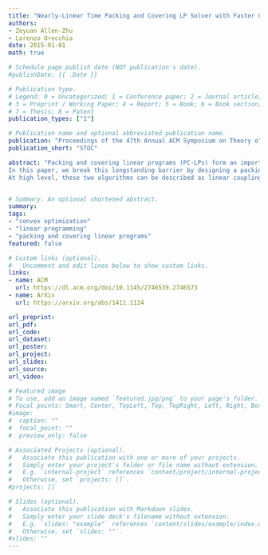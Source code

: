 ```yaml
---
title: "Nearly-Linear Time Packing and Covering LP Solver with Faster Convergence Rate"
authors:
- Zeyuan Allen-Zhu
- Lorenzo Orecchia
date: 2015-01-01
math: true

# Schedule page publish date (NOT publication's date).
#publishDate: {{ .Date }}

# Publication type.
# Legend: 0 = Uncategorized; 1 = Conference paper; 2 = Journal article;
# 3 = Preprint / Working Paper; 4 = Report; 5 = Book; 6 = Book section;
# 7 = Thesis; 8 = Patent
publication_types: ["1"]

# Publication name and optional abbreviated publication name.
publication: "Proceedings of the 47th Annual ACM Symposium on Theory of Computing"
publication_short: "STOC"

abstract: "Packing and covering linear programs (PC-LPs) form an important class of linear programs (LPs) across computer science, operations research, and optimization. In 1993, Luby and Nisan constructed an iterative algorithm for approximately solving PC-LPs in nearly linear time, where the time complexity scales nearly linearly in N, the number of nonzero entries of the matrix, and polynomially in ε, the (multiplicative) approximation error. Unfortunately, all existing nearly linear-time algorithms for solving PC-LPs require time at least proportional to $ε−2$.
In this paper, we break this longstanding barrier by designing a packing solver that runs in time $Õ (Nε−1)$ and covering LP solver that runs in time $Õ (Nε−1.5)$. Our packing solver can be extended to run in time $Õ (Nε−1)$ for a class of well-behaved covering programs. In a follow-up work, Wang et al. showed that all covering LPs can be converted into well-behaved ones by a reduction that blows up the problem size only logarithmically.
At high level, these two algorithms can be described as linear couplings of several first-order descent steps. This is an application of our linear coupling technique to problems that are not amenable to blackbox applications known iterative algorithms in convex optimization."


# Summary. An optional shortened abstract.
summary: 
tags:
- "convex optimization"
- "linear programming"
- "packing and covering linear programs"
featured: false

# Custom links (optional).
#   Uncomment and edit lines below to show custom links.
links:
- name: ACM
  url: https://dl.acm.org/doi/10.1145/2746539.2746573
- name: ArXiv
  url: https://arxiv.org/abs/1411.1124

url_preprint: 
url_pdf: 
url_code:
url_dataset:
url_poster:
url_project:
url_slides:
url_source:
url_video:

# Featured image
# To use, add an image named `featured.jpg/png` to your page's folder. 
# Focal points: Smart, Center, TopLeft, Top, TopRight, Left, Right, BottomLeft, Bottom, BottomRight.
#image:
#  caption: ""
#  focal_point: ""
#  preview_only: false

# Associated Projects (optional).
#   Associate this publication with one or more of your projects.
#   Simply enter your project's folder or file name without extension.
#   E.g. `internal-project` references `content/project/internal-project/index.md`.
#   Otherwise, set `projects: []`.
#projects: []

# Slides (optional).
#   Associate this publication with Markdown slides.
#   Simply enter your slide deck's filename without extension.
#   E.g. `slides: "example"` references `content/slides/example/index.md`.
#   Otherwise, set `slides: ""`.
#slides: ""
---
```

